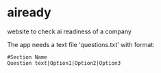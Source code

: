 # aiready
website to check ai readiness of a company

The app needs a text file 'questions.txt' with format:
```
#Section Name
Question text|Option1|Option2|Option3
```

